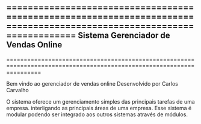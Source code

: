 ======================================================================================================================
  Sistema Gerenciador de Vendas Online	
----------------------------------------------------------------------------------------------------------------------        
======================================================================================================================

Bem vindo ao gerenciador de vendas online
Desenvolvido por Carlos Carvalho 

O sistema oferece um gerenciamento simples das principais tarefas de uma empresa. interligando as principais áreas 
de uma empresa.
Esse sistema é modular podendo ser integrado aos outros sistemas através de módulos.